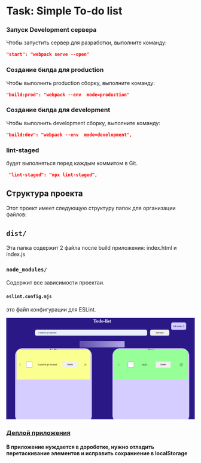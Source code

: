 # Task: Simple To-do list

### Запуск Development сервера

<p>Чтобы запустить сервер для разработки, выполните команду:</p>

```json
"start": "webpack serve --open"
```

### Создание билда для production

<p>Чтобы выполнить production сборку, выполните команду:</p>

```json
"build:prod": "webpack --env  mode=production"
```

### Создание билда для development

<p>Чтобы выполнить development сборку, выполните команду:</p>

```json
"build:dev": "webpack --env  mode=development",
```

### lint-staged

будет выполняться перед каждым коммитом в Git.

```json
 "lint-staged": "npx lint-staged",
```

## Структура проекта

Этот проект имеет следующую структуру папок для организации файлов:

## `dist/`

Эта папка содержит 2 файла после build приложения: index.html и index.js

### `node_modules/`

Cодержит все зависимости проектаи.

#### `eslint.config.mjs`

это файл конфигурации для ESLint.

![to-do list](./Les5/gitImg/image.png)

### [Деплой приложения](https://courageous-hotteok-c62586.netlify.app/)

#### В приложение нуждается в дороботке, нужно отладить перетаскивание элементов и исправить сохраниение в localStorage
